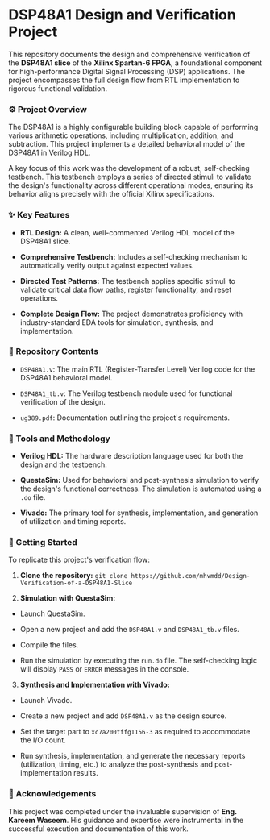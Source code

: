 # DSP48A1 Design and Verification Project

This repository documents the design and comprehensive verification of the **DSP48A1 slice** of the **Xilinx Spartan-6 FPGA**, a foundational component for high-performance Digital Signal Processing (DSP) applications. The project encompasses the full design flow from RTL implementation to rigorous functional validation.

### ⚙️ Project Overview

The DSP48A1 is a highly configurable building block capable of performing various arithmetic operations, including multiplication, addition, and subtraction. This project implements a detailed behavioral model of the DSP48A1 in Verilog HDL.

A key focus of this work was the development of a robust, self-checking testbench. This testbench employs a series of directed stimuli to validate the design's functionality across different operational modes, ensuring its behavior aligns precisely with the official Xilinx specifications.

### ✨ Key Features

* **RTL Design:** A clean, well-commented Verilog HDL model of the DSP48A1 slice.

* **Comprehensive Testbench:** Includes a self-checking mechanism to automatically verify output against expected values.

* **Directed Test Patterns:** The testbench applies specific stimuli to validate critical data flow paths, register functionality, and reset operations.

* **Complete Design Flow:** The project demonstrates proficiency with industry-standard EDA tools for simulation, synthesis, and implementation.

### 📁 Repository Contents

* `DSP48A1.v`: The main RTL (Register-Transfer Level) Verilog code for the DSP48A1 behavioral model.

* `DSP48A1_tb.v`: The Verilog testbench module used for functional verification of the design.

* `ug389.pdf`: Documentation outlining the project's requirements.
### 🔧 Tools and Methodology

* **Verilog HDL:** The hardware description language used for both the design and the testbench.

* **QuestaSim:** Used for behavioral and post-synthesis simulation to verify the design's functional correctness. The simulation is automated using a `.do` file.

* **Vivado:** The primary tool for synthesis, implementation, and generation of utilization and timing reports.

### 🚀 Getting Started

To replicate this project's verification flow:

1. **Clone the repository:**
   `git clone https://github.com/mhvmdd/Design-Verification-of-a-DSP48A1-Slice`

2. **Simulation with QuestaSim:**

* Launch QuestaSim.

* Open a new project and add the `DSP48A1.v` and `DSP48A1_tb.v` files.

* Compile the files.

* Run the simulation by executing the `run.do` file. The self-checking logic will display `PASS` or `ERROR` messages in the console.

3. **Synthesis and Implementation with Vivado:**

* Launch Vivado.

* Create a new project and add `DSP48A1.v` as the design source.

* Set the target part to `xc7a200tffg1156-3` as required to accommodate the I/O count.

* Run synthesis, implementation, and generate the necessary reports (utilization, timing, etc.) to analyze the post-synthesis and post-implementation results.

### 🙏 Acknowledgements

This project was completed under the invaluable supervision of **Eng. Kareem Waseem**. His guidance and expertise were instrumental in the successful execution and documentation of this work.
